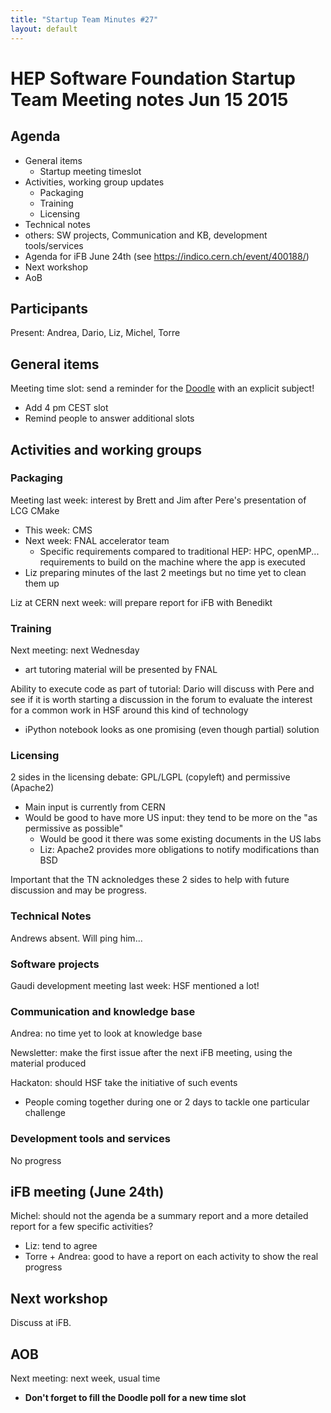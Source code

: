 ```yaml
---
title: "Startup Team Minutes #27"
layout: default
---
```


# HEP Software Foundation Startup Team Meeting notes Jun 15 2015

## Agenda

- General items
  - Startup meeting timeslot
- Activities, working group updates
  - Packaging
  - Training
  - Licensing
 - Technical notes
 - others: SW projects, Communication and KB, development tools/services
- Agenda for iFB June 24th (see https://indico.cern.ch/event/400188/)
- Next workshop
- AoB


## Participants

Present: Andrea, Dario, Liz, Michel, Torre

## General items

Meeting time slot: send a reminder for the [Doodle](http://doodle.com/snsv8tbvrr2gffuk) with an explicit subject!

* Add 4 pm CEST slot
* Remind people to answer additional slots


## Activities and working groups

### Packaging

Meeting last week: interest by Brett and Jim after Pere's presentation of LCG CMake

* This week: CMS
* Next week: FNAL accelerator team
  * Specific requirements compared to traditional HEP: HPC, openMP... requirements to build on the machine where the app is executed
* Liz preparing minutes of the last 2 meetings but no time yet to clean them up

Liz at CERN next week: will prepare report for iFB with Benedikt


### Training

Next meeting: next Wednesday

* art tutoring material will be presented by FNAL

Ability to execute code as part of tutorial: Dario will discuss with Pere and see if it is worth starting a discussion in the forum to evaluate the
interest for a common work in HSF around this kind of technology

* iPython notebook looks as one promising (even though partial) solution

### Licensing

2 sides in the licensing debate: GPL/LGPL (copyleft) and permissive (Apache2)

* Main input is currently from CERN
* Would be good to have more US input: they tend to be more on the "as permissive as possible"
  * Would be good it there was some existing documents in the US labs
  * Liz: Apache2 provides more obligations to notify modifications than BSD

Important that the TN acknoledges these 2 sides to help with future discussion and may be progress.


### Technical Notes

Andrews absent. Will ping him...

### Software projects

Gaudi development meeting last week: HSF mentioned a lot!


### Communication and knowledge base

Andrea: no time yet to look at knowledge base

Newsletter: make the first issue after the next iFB meeting, using the material produced

Hackaton: should HSF take the initiative of such events

* People coming together during one or 2 days to tackle one particular challenge

### Development tools and services

No progress


## iFB meeting (June 24th)

Michel: should not the agenda be a summary report and a more detailed report for a few specific activities?

* Liz: tend to agree
* Torre + Andrea: good to have a report on each activity to show the real progress


## Next workshop

Discuss at iFB.

## AOB

Next meeting: next week, usual time

* **Don't forget to fill the Doodle poll for a new time slot**
